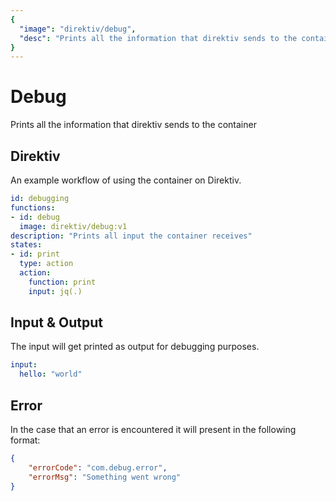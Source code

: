 ```yaml
---
{
  "image": "direktiv/debug",
  "desc": "Prints all the information that direktiv sends to the container"
}
---
```


# Debug

Prints all the information that direktiv sends to the container

## Direktiv

An example workflow of using the container on Direktiv.

```yaml
id: debugging
functions:
- id: debug
  image: direktiv/debug:v1
description: "Prints all input the container receives"
states:
- id: print
  type: action
  action:
    function: print
    input: jq(.)
```

## Input & Output

The input will get printed as output for debugging purposes.

```yaml
input:
  hello: "world"
```

## Error

In the case that an error is encountered it will present in the following format:

```json
{
    "errorCode": "com.debug.error",
    "errorMsg": "Something went wrong"
}
```